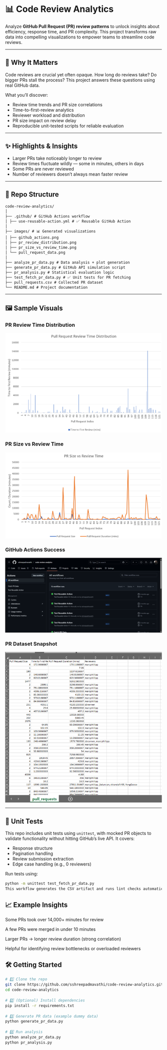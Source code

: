 # 📊 Code Review Analytics

Analyze **GitHub Pull Request (PR) review patterns** to unlock insights about efficiency, response time, and PR complexity. This project transforms raw data into compelling visualizations to empower teams to streamline code reviews.

---

## 🚀 Why It Matters

Code reviews are crucial yet often opaque. How long do reviews take? Do bigger PRs stall the process? This project answers these questions using real GitHub data.

What you’ll discover:

- Review time trends and PR size correlations  
- Time-to-first-review analytics  
- Reviewer workload and distribution  
- PR size impact on review delay  
- Reproducible unit-tested scripts for reliable evaluation  

---

## ✨ Highlights & Insights

- Larger PRs take noticeably longer to review  
- Review times fluctuate wildly — some in minutes, others in days  
- Some PRs are never reviewed  
- Number of reviewers doesn’t always mean faster review  

---

## 📂 Repo Structure
```
code-review-analytics/
│
├── .github/ # GitHub Actions workflow
│ ├── use-reusable-action.yml # ✅ Reusable GitHub Action
│
├── images/ # 📊 Generated visualizations
│ ├── github_actions.png
│ ├── pr_review_distribution.png
│ ├── pr_size_vs_review_time.png
│ └── pull_request_data.png
│
├── analyze_pr_data.py # Data analysis + plot generation
├── generate_pr_data.py # GitHub API simulation script
├── pr_analysis.py # Statistical evaluation logic
├── test_fetch_pr_data.py # ✅ Unit tests for PR fetching
├── pull_requests.csv # Collected PR dataset
└── README.md # Project documentation
```

---

## 🖼️ Sample Visuals

### PR Review Time Distribution  
![Review Time Distribution](images/pr_review_distribution.png)

### PR Size vs Review Time  
![PR Size vs Time](images/pr_size_vs_review_time.png)

### GitHub Actions Success  
![Actions](images/github_actions.png)

### PR Dataset Snapshot  
![PR Data](images/pull_request_data.png)

---

## 🧪 Unit Tests

This repo includes unit tests using `unittest`, with mocked PR objects to validate functionality without hitting GitHub’s live API. It covers:

- Response structure
- Pagination handling
- Review submission extraction
- Edge case handling (e.g., 0 reviewers)

Run tests using:

```bash
python -m unittest test_fetch_pr_data.py
This workflow generates the CSV artifact and runs lint checks automatically on push or manual dispatch.
```
## 📈 Example Insights

Some PRs took over 14,000+ minutes for review

A few PRs were merged in under 10 minutes

Larger PRs → longer review duration (strong correlation)

Helpful for identifying review bottlenecks or overloaded reviewers

## 🛠️ Getting Started
```bash
# 1️⃣ Clone the repo
git clone https://github.com/sshreepadmavathi/code-review-analytics.git
cd code-review-analytics

# 2️⃣ (Optional) Install dependencies
pip install -r requirements.txt

# 3️⃣ Generate PR data (example dummy data)
python generate_pr_data.py

# 4️⃣ Run analysis
python analyze_pr_data.py
python pr_analysis.py
```

